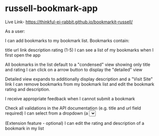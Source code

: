 # russell-bookmark-app

Live Link-
https://thinkful-ei-rabbit.github.io/bookmarkit-russell/

As a user:

I can add bookmarks to my bookmark list. Bookmarks contain:

title
url link
description
rating (1-5)
I can see a list of my bookmarks when I first open the app

All bookmarks in the list default to a "condensed" view showing only title and rating
I can click on a arrow button to display the "detailed" view

Detailed view expands to additionally display description and a "Visit Site" link
I can remove bookmarks from my bookmark list and edit the bookmark rating and description.

I receive appropriate feedback when I cannot submit a bookmark

Check all validations in the API documentation (e.g. title and url field required)
I can select from a dropdown (a <select> element) a "minimum rating" to filter the list by all bookmarks rated at or above the chosen selection

(Extension feature - optional) I can edit the rating and description of a bookmark in my list